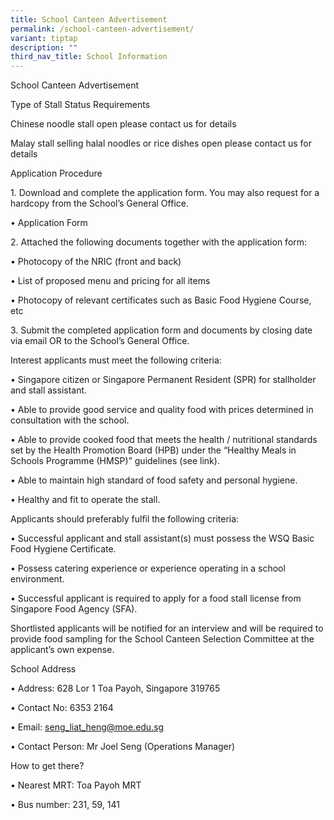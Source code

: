 ```yaml
---
title: School Canteen Advertisement
permalink: /school-canteen-advertisement/
variant: tiptap
description: ""
third_nav_title: School Information
---
```

<p>School Canteen Advertisement</p>
<p>Type of Stall Status Requirements</p>
<p>Chinese noodle stall open please contact us for details</p>
<p>Malay stall selling halal noodles or rice dishes open please contact us
for details</p>
<p>Application Procedure</p>
<p>1. Download and complete the application form. You may also request for
a hardcopy from the School’s General Office.</p>
<p>• Application Form</p>
<p>2. Attached the following documents together with the application form:</p>
<p>• Photocopy of the NRIC (front and back)</p>
<p>• List of proposed menu and pricing for all items</p>
<p>• Photocopy of relevant certificates such as Basic Food Hygiene Course,
etc</p>
<p>3. Submit the completed application form and documents by closing date
via email OR to the School’s General Office.</p>
<p>Interest applicants must meet the following criteria:</p>
<p>• Singapore citizen or Singapore Permanent Resident (SPR) for stallholder
and stall assistant.</p>
<p>• Able to provide good service and quality food with prices determined
in consultation with the school.</p>
<p>• Able to provide cooked food that meets the health / nutritional standards
set by the Health Promotion Board (HPB) under the “Healthy Meals in Schools
Programme (HMSP)” guidelines (see link).</p>
<p>• Able to maintain high standard of food safety and personal hygiene.</p>
<p>• Healthy and fit to operate the stall.</p>
<p>Applicants should preferably fulfil the following criteria:</p>
<p>• Successful applicant and stall assistant(s) must possess the WSQ Basic
Food Hygiene Certificate.</p>
<p>• Possess catering experience or experience operating in a school environment.</p>
<p>• Successful applicant is required to apply for a food stall license from
Singapore Food Agency (SFA).</p>
<p>Shortlisted applicants will be notified for an interview and will be required
to provide food sampling for the School Canteen Selection Committee at
the applicant’s own expense.</p>
<p>School Address</p>
<p>• Address: 628 Lor 1 Toa Payoh, Singapore 319765</p>
<p>• Contact No: 6353 2164</p>
<p>• Email: <a href="mailto:seng_liat_heng@moe.edu.sg" rel="noopener noreferrer nofollow" target="_blank">seng_liat_heng@moe.edu.sg</a>
</p>
<p>• Contact Person: Mr Joel Seng (Operations Manager)</p>
<p>How to get there?</p>
<p>• Nearest MRT: Toa Payoh MRT</p>
<p>• Bus number: 231, 59, 141</p>
<p></p>